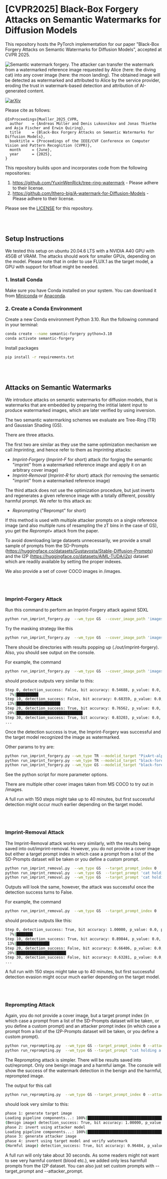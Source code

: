 # [CVPR2025] Black-Box Forgery Attacks on Semantic Watermarks for Diffusion Models
This repository hosts the PyTorch implementation for our paper "Black-Box Forgery Attacks on Semantic Watermarks for Diffusion Models", accepted at CVPR 2025.

![Semantic watermark forgery. The attacker can transfer the watermark from a watermarked reference image requested by Alice (here: the diving cat) into any cover image (here: the moon landing). The obtained image will be detected as watermarked and attributed to Alice by the service provider, eroding the trust in watermark-based detection and attribution of AI-generated content.](media/frontpage.jpg)

[![arXiv](https://img.shields.io/badge/arXiv-2412.03283-b31b1b.svg)](https://arxiv.org/abs/2412.03283)


Please cite as follows:
```
@InProceedings{Mueller_2025_CVPR,
  author    = {Andreas Müller and Denis Lukovnikov and Jonas Thietke and Asja Fischer and Erwin Quiring},
  title     = {Black-Box Forgery Attacks on Semantic Watermarks for Diffusion Models},
  booktitle = {Proceedings of the IEEE/CVF Conference on Computer Vision and Pattern Recognition (CVPR)},
  month     = {June},
  year      = {2025},
}
```

This repository builds upon and incorporates code from the following repositories:
1. https://github.com/YuxinWenRick/tree-ring-watermark - Please adhere to their license.
2. https://github.com/lthero-big/A-watermark-for-Diffusion-Models - Please adhere to their license.

Please see the [LICENSE](./LICENSE) for this repository.

<br><br>

## Setup Instructions

We tested this setup on ubuntu 20.04.6 LTS with a NVIDIA A40 GPU with 45GB of VRAM. The attacks should work for smaller GPUs, depending on the model. Please note that in order to use FLUX.1 as the target model, a GPU with support for bfloat might be needed.

### 1. Install Conda
Make sure you have Conda installed on your system. You can download it from [Miniconda](https://docs.conda.io/en/latest/miniconda.html) or [Anaconda](https://www.anaconda.com/).

### 2. Create a Conda Environment
Create a new Conda environment Python 3.10. Run the following command in your terminal:

```bash
conda create --name semantic-forgery python=3.10
conda activate semantic-forgery
```

Install packages
```bash
pip install -r requirements.txt
```

<br><br>

## Attacks on Semantic Watermarks
We introduce attacks on semantic watermarks for diffusion models, that is watermarks that are embedded by preparing the intitial latent input to produce watermarked images, which are later verified by using inversion.

The two semantic watermarking schemes we evaluate are Tree-Ring (TR) and Gaussian Shading (GS).

There are three attacks.

The first two are similar as they use the same optimization mechanism we call *Imprinting*, and hence refer to them as *Imprinting* attacks:
- *Imprint-Forgery* (*Imprint-F* for short) attack (for forging the semantic "imprint" from a watermarked reference image and apply it on an arbitrary cover image)
- *Imprint-Removal* (*Imprint-R* for short) attack (for removing the semantic "imprint" from a watermarked reference image)

The third attack does not use the optimization procedure, but just inverts and regenerates a given reference image with a totally different, possibly harmful prompt.
We refer to this attack as:
- *Reprompting* ("Reprompt" for short)

If this method is used with multiple attacker prompts on a single reference image (and also multiple runs of resampling the zT bins in the case of GS), you get the *Reprompt+* attack from the paper.

To avoid downloading large datasets unnecessarily, we provide a small sample of prompts from the SD-Prompts (https://huggingface.co/datasets/Gustavosta/Stable-Diffusion-Prompts) and the I2P (https://huggingface.co/datasets/AIML-TUDA/i2p) dataset which are readily available by setting the proper indexes.

We also provide a set of cover COCO images in /images.

<br><br>

### Imprint-Forgery Attack
Run this command to perform an Imprint-Forgery attack against SDXL
```bash
python run_imprint_forgery.py  --wm_type GS  --cover_image_path 'images/stalin.jpg'
```

Try the masking strategy like this
```bash
python run_imprint_forgery.py  --wm_type GS  --cover_image_path 'images/stalin.jpg'  --cover_mask_path 'masks/stalin.mask.png'
```

There should be directories with results popping up (./out/imprint-forgery).
Also, you should see output on the console.

For example, the command 
```bash
python run_imprint_forgery.py  --wm_type GS  --cover_image_path 'images/stalin.jpg'  --cover_mask_path 'masks/stalin.mask.png'
```
should produce outputs very similar to this:
```bash
Step 0, detection_success: False, bit accuracy: 0.54688, p_value: 0.0, psnr: 31.68439
  7%|█████████▉                                                                                                                                            | 10/151
Step 10, detection_success: False, bit accuracy: 0.68359, p_value: 0.0, psnr: 31.15294
 13%|███████████████████▊                                                                                                                                  | 20/151
Step 20, detection_success: True, bit accuracy: 0.76562, p_value: 0.0, psnr: 30.72373
 20%|█████████████████████████████▊                                                                                                                        | 30/151
Step 30, detection_success: True, bit accuracy: 0.83203, p_value: 0.0, psnr: 30.48064
...
```
Once the detection success is true, the Imprint-Forgery was successful and the target model recognized the image as watermarked.

Other params to try are:
```bash
python run_imprint_forgery.py --wm_type TR --modelid_target "PixArt-alpha/PixArt-Sigma-XL-2-512-MS"
python run_imprint_forgery.py --wm_type TR --modelid_target "black-forest-labs/FLUX.1-dev"  --guidance_scale_target 3.5 --num_inference_steps_target 20
python run_imprint_forgery.py --wm_type GS --modelid_target "black-forest-labs/FLUX.1-dev"  --guidance_scale_target 3.5 --num_inference_steps_target 20  --num_replications 256
```

See the python script for more parameter options.

There are multiple other cover images taken from MS COCO to try out in /images.

A full run with 150 steps might take up to 40 minutes, but first successful detection might occur much earlier depending on the target model.

<br><br>

### Imprint-Removal Attack

The Imprint-Removal attack works very similarly, with the results being saved into out/imprint-removal. However, you do not provide a cover image but either a target prompt index in which case a prompt from a list of the SD-Prompts dataset will be taken or you define a custom prompt.
```bash
python run_imprint_removal.py  --wm_type GS  --target_prompt_index 0
python run_imprint_removal.py  --wm_type GS  --target_prompt 'cat holding a sign that say I am watermarked'
python run_imprint_removal.py  --wm_type GS  --target_prompt 'cat holding a sign that say I am watermarked' --modelid_target "black-forest-labs/FLUX.1-dev"  --guidance_scale_target 3.5 --num_inference_steps_target 20  --num_replications 256
```

Outputs will look the same, however, the attack was successful once the detection success turns to False.

For example, the command 
```bash
python run_imprint_removal.py  --wm_type GS  --target_prompt_index 0
```
should produce outputs like this:
```bash
Step 0, detection_success: True, bit accuracy: 1.00000, p_value: 0.0, psnr: 34.76470
  7%|███████▍                                                                                                         | 10/151
Step 10, detection_success: True, bit accuracy: 0.89844, p_value: 0.0, psnr: 32.56701
 13%|██████████████▉                                                                                                  | 20/151
Step 20, detection_success: False, bit accuracy: 0.66406, p_value: 0.0, psnr: 31.43231
 20%|██████████████████████▍                                                                                          | 30/151
Step 30, detection_success: False, bit accuracy: 0.63281, p_value: 0.0, psnr: 30.93994
...
```
A full run with 150 steps might take up to 40 minutes, but first successful detection evasion might occur much earlier depending on the target model.

<br><br>

### Reprompting Attack

Again, you do not provide a cover image, but a target prompt index (in which case a prompt from a list of the SD-Prompts dataset will be taken, or you define a custom prompt) and an attacker prompt index (in which case a prompt from a list of the I2P-Prompts dataset will be taken, or you define a custom prompt).
```bash
python run_reprompting.py  --wm_type GS --target_prompt_index 0 --attacker_prompt 0
python run_reprompting.py  --wm_type GS --target_prompt "cat holding a sign that says 'I am watermarked'" --attacker_prompt "a man screaming locked inside a glass jar, photorealistic, hdr, studio photography "
```

The Reprompting attack is simpler.
There will be results saved into out/reprompt. Only one benign image and a harmful iamge.
The console will show the success of the watermark detection in the benign and the harmful, reprompted image.

The output for this call
```bash
python run_reprompting.py  --wm_type GS --target_prompt_index 0 --attacker_prompt_index 0
```
should look very similar to this:

```bash
phase 1: generate target image
Loading pipeline components...: 100%|████████████████████████████████████████████████████████████████████████████| 7/7
(Benign image) detection_success: True, bit accuracy: 1.00000, p_value: 0.0, psnr: inf
phase 2: invert using attacker model
Loading pipeline components...: 100%|████████████████████████████████████████████████████████████████████████████| 6/6
phase 3: generate attacker image
phase 4: invert using target model and verify watermark
(Harmful image) detection_success: True, bit accuracy: 0.96484, p_value: 0.0, psnr: -1.00000
```

A full run will only take about 30 seconds.
As some readers might not want to see very harmful content (blood etc.), we added only less harmfull prompts from the I2P dataset.
You can also just set custom prompts with --target_prompt and --attacker_prompt.
